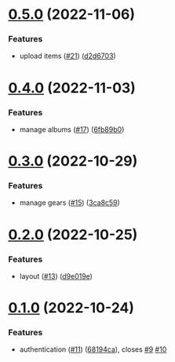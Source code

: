 # [0.5.0](https://github.com/KazuyaHara/sitka/compare/v0.4.0...v0.5.0) (2022-11-06)


### Features

* upload items ([#21](https://github.com/KazuyaHara/sitka/issues/21)) ([d2d6703](https://github.com/KazuyaHara/sitka/commit/d2d67032a1addcf2bc4a45393c4839504e31cd5b))

# [0.4.0](https://github.com/KazuyaHara/sitka/compare/v0.3.0...v0.4.0) (2022-11-03)


### Features

* manage albums ([#17](https://github.com/KazuyaHara/sitka/issues/17)) ([6fb89b0](https://github.com/KazuyaHara/sitka/commit/6fb89b08e6ea8c7a80abf49ed464f016920ed976))

# [0.3.0](https://github.com/KazuyaHara/sitka/compare/v0.2.0...v0.3.0) (2022-10-29)


### Features

* manage gears ([#15](https://github.com/KazuyaHara/sitka/issues/15)) ([3ca8c59](https://github.com/KazuyaHara/sitka/commit/3ca8c596f0b3730292310affda5456df73980abe))

# [0.2.0](https://github.com/KazuyaHara/sitka/compare/v0.1.0...v0.2.0) (2022-10-25)


### Features

* layout ([#13](https://github.com/KazuyaHara/sitka/issues/13)) ([d9e019e](https://github.com/KazuyaHara/sitka/commit/d9e019e337c6790b9dd454d33fca2ada901abe70))

# [0.1.0](https://github.com/KazuyaHara/sitka/compare/v0.0.0...v0.1.0) (2022-10-24)


### Features

* authentication ([#11](https://github.com/KazuyaHara/sitka/issues/11)) ([68194ca](https://github.com/KazuyaHara/sitka/commit/68194ca37ae0fd107b8dfc3315acc1225c92b873)), closes [#9](https://github.com/KazuyaHara/sitka/issues/9) [#10](https://github.com/KazuyaHara/sitka/issues/10)
